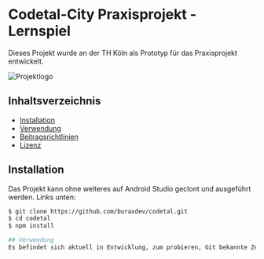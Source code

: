 # Codetal-City Praxisprojekt - Lernspiel

Dieses Projekt wurde an der TH Köln als Prototyp für das Praxisprojekt entwickelt.

![Projektlogo]([https://example.com/logo.png](https://github.com/buraxdev/codetal/blob/master/codetalcity.png))

## Inhaltsverzeichnis

- [Installation](#installation)
- [Verwendung](#verwendung)
- [Beitragsrichtlinien](#beitragsrichtlinien)
- [Lizenz](#lizenz)

## Installation
Das Projekt kann ohne weiteres auf Android Studio geclont und ausgeführt werden.
Links unten:

```bash
$ git clone https://github.com/buraxdev/codetal.git
$ cd codetal
$ npm install

## Verwendung
Es befindet sich aktuell in Entwicklung, zum probieren, Git bekannte Zeilen ausführen



